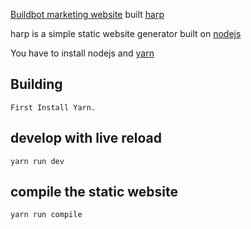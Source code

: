 [Buildbot marketing website](https://buildbot.net) built [harp](http://harpjs.com/)

harp is a simple static website generator built on [nodejs](https://nodejs.org/en/)

You have to install nodejs and [yarn](https://yarnpkg.com/lang/en/)

## Building

    First Install Yarn.

## develop with live reload

    yarn run dev

## compile the static website

    yarn run compile
